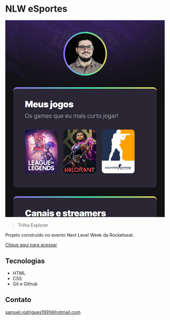 # NLW eSportes 

![preview](./.github/preview.png)

>Trilha Explorer

Projeto construído no evento Next Level Week da Rocketseat.

[Clique aqui para acessar](https://samuelbrro.github.io/projeto_NLW/)

## Tecnologias

- HTML
- CSS
- Git e Github

## Contato

samuel.rodrigues1991@hotmail.com

